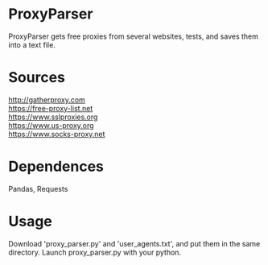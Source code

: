 # ProxyParser
ProxyParser gets free proxies from several websites, tests, and saves them into a text file.

# Sources
http://gatherproxy.com<br>
https://free-proxy-list.net<br>
https://www.sslproxies.org<br>
https://www.us-proxy.org<br>
https://www.socks-proxy.net<br>

# Dependences
Pandas, Requests

# Usage
Download 'proxy_parser.py' and 'user_agents.txt', and put them in the same directory. Launch proxy_parser.py with your python.
